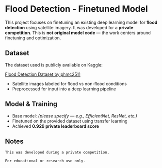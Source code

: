 #  Flood Detection - Finetuned Model

This project focuses on finetuning an existing deep learning model for **flood detection** using satellite imagery. It was developed for a **private competition**.
This is **not original model code** — the work centers around finetuning and optimization.

## Dataset

The dataset used is publicly available on Kaggle:

[ Flood Detection Dataset by phmc2511](https://www.kaggle.com/datasets/phmc2511/hehehe)

- Satellite images labeled for flood vs non-flood conditions
- Preprocessed for input into a deep learning pipeline

##  Model & Training

- Base model: *(please specify — e.g., EfficientNet, ResNet, etc.)*
- Finetuned on the provided dataset using transfer learning
- Achieved **0.929 private leaderboard score**

##  Notes

    This was developed during a private competition.

    For educational or research use only.
